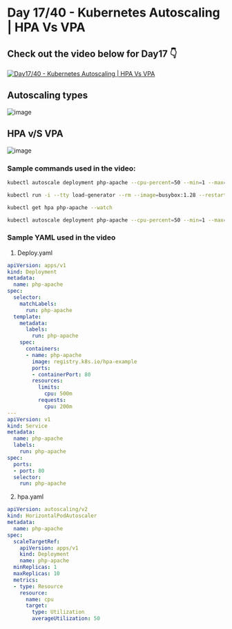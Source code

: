 # Day 17/40 - Kubernetes Autoscaling | HPA Vs VPA

## Check out the video below for Day17 👇

[![Day17/40 - Kubernetes Autoscaling | HPA Vs VPA](https://img.youtube.com/vi/afUL5jGoLx0/sddefault.jpg)](https://youtu.be/afUL5jGoLx0)

## Autoscaling types

![image](https://github.com/user-attachments/assets/684d96ca-60b7-4496-a180-dd1ab977a9bb)


## HPA v/S VPA

![image](https://github.com/user-attachments/assets/5b68a4b1-e5de-4086-9f55-6845bd420f1b)



### Sample commands used in the video:

```bash
kubectl autoscale deployment php-apache --cpu-percent=50 --min=1 --max=10

kubectl run -i --tty load-generator --rm --image=busybox:1.28 --restart=Never -- /bin/sh -c "while sleep 0.01; do wget -q -O- http://php-apache; done"

kubectl get hpa php-apache --watch

kubectl autoscale deployment php-apache --cpu-percent=50 --min=1 --max=10
```

### Sample YAML used in the video

1. Deploy.yaml

```YAML
apiVersion: apps/v1
kind: Deployment
metadata:
  name: php-apache
spec:
  selector:
    matchLabels:
      run: php-apache
  template:
    metadata:
      labels:
        run: php-apache
    spec:
      containers:
      - name: php-apache
        image: registry.k8s.io/hpa-example
        ports:
        - containerPort: 80
        resources:
          limits:
            cpu: 500m
          requests:
            cpu: 200m
---
apiVersion: v1
kind: Service
metadata:
  name: php-apache
  labels:
    run: php-apache
spec:
  ports:
  - port: 80
  selector:
    run: php-apache
```

2. hpa.yaml

```YAML
apiVersion: autoscaling/v2
kind: HorizontalPodAutoscaler
metadata:
  name: php-apache
spec:
  scaleTargetRef:
    apiVersion: apps/v1
    kind: Deployment
    name: php-apache
  minReplicas: 1
  maxReplicas: 10
  metrics:
  - type: Resource
    resource:
      name: cpu
      target:
        type: Utilization
        averageUtilization: 50
```
